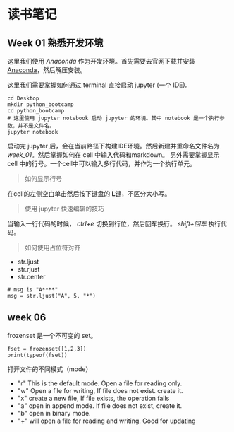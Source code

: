 # 读书笔记

## Week 01 熟悉开发环境

这里我们使用 *Anaconda* 作为开发环境。首先需要去官网下载并安装 [Anaconda](https://www.anaconda.com/products/individual)，然后解压安装。

这里我们需要掌握如何通过 terminal 直接启动 jupyter (一个 IDE)。

```shell
cd Desktop
mkdir python_bootcamp
cd python_bootcamp
# 这里使用 jupyter notebook 启动 jupyter 的环境。其中 notebook 是一个执行参数，并不是文件名。
jupyter notebook
```

启动完 jupyter 后，会在当前路径下构建IDE环境。然后新建并重命名文件名为 *week_01*。然后掌握如何在 cell 中输入代码和markdown。
另外需要掌握显示 cell 中的行号。一个cell中可以输入多行代码，并作为一个执行单元。

> 如何显示行号

在cell的左侧空白单击然后按下键盘的 **L**键，不区分大小写。

> 使用 jupyter 快速编辑的技巧

当输入一行代码的时候， *ctrl+e* 切换到行位，然后回车换行。 *shift+回车* 执行代码。

> 如何使用占位符对齐

- str.ljust
- str.rjust
- str.center

```python3
# msg is "A****"
msg = str.ljust("A", 5, "*")
```

## week 06

frozenset 是一个不可变的 set。

```python3
fset = frozenset([1,2,3])
print(typeof(fset))
```

打开文件的不同模式（mode）

- "r" This is the default mode. Open a file for reading only.
- "w" Open a file for writing, If file does not exist. create it.
- "x" create a new file, If file exists, the operation fails
- "a" open in append mode. If file does not exist, create it.
- "b" open in binary mode.
- "+" will open a file for reading and writing. Good for updating
